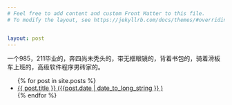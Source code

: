 ```yaml
---
# Feel free to add content and custom Front Matter to this file.
# To modify the layout, see https://jekyllrb.com/docs/themes/#overriding-theme-defaults


layout: post
---
```


<span>
  一个985，211毕业的，奔四尚未秃头的，带无框眼镜的，背着书包的，骑着滑板车上班的，高级软件程序男砖家的。
</span>

<ul>
  {% for post in site.posts %}
    <li>
      <a href="{{ post.url }}">{{ post.title }} ({{post.date | date_to_long_string }} )</a>
    </li>
  {% endfor %}
</ul>


